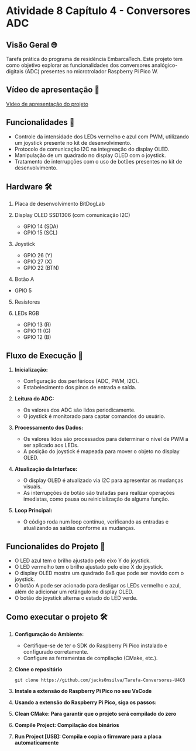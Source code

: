 # Atividade 8 Capítulo 4 - Conversores ADC

## Visão Geral 🌐

Tarefa prática do programa de residência EmbarcaTech. Este projeto tem como objetivo explorar as funcionalidades dos conversores analógico-digitais (ADC) presentes no microtrolador Raspberry Pi Pico W.

## Vídeo de apresentação 🎥

[Vídeo de apresentação do projeto](https://drive.google.com/file/d/1XZvW8hK3Y7LITWp9lEv-nS9K51GHDu37/view?usp=drive_link)

## Funcionalidades 📌

- Controle da intensidade dos LEDs vermelho e azul com PWM, utilizando um joystick presente no kit de desenvolvimento.
- Protocolo de comunicação I2C na integreação do display OLED.
- Manipulação de um quadrado no display OLED com o joystick.
- Tratamento de interrupções com o uso de botões presentes no kit de desenvolvimento.

## Hardware 🛠️

1. Placa de desenvolvimento BitDogLab

2. Display OLED SSD1306 (com comunicação I2C)

   - GPIO 14 (SDA)
   - GPIO 15 (SCL)

3. Joystick

   - GPIO 26 (Y)
   - GPIO 27 (X)
   - GPIO 22 (BTN)

4. Botão A

- GPIO 5

5. Resistores

6. LEDs RGB

   - GPIO 13 (R)
   - GPIO 11 (G)
   - GPIO 12 (B)

## Fluxo de Execução 🚀

1. **Inicialização:**

   - Configuração dos periféricos (ADC, PWM, I2C).
   - Estabelecimento dos pinos de entrada e saída.

2. **Leitura do ADC:**

   - Os valores dos ADC são lidos periodicamente.
   - O joystick é monitorado para captar comandos do usuário.

3. **Processamento dos Dados:**

   - Os valores lidos são processados para determinar o nível de PWM a ser aplicado aos LEDs.
   - A posição do joystick é mapeada para mover o objeto no display OLED.

4. **Atualização da Interface:**

   - O display OLED é atualizado via I2C para apresentar as mudanças visuais.
   - As interrupções de botão são tratadas para realizar operações imediatas, como pausa ou reinicialização de alguma função.

5. **Loop Principal:**
   - O código roda num loop contínuo, verificando as entradas e atualizando as saídas conforme as mudanças.

## Funcionalides do Projeto 🎯

- O LED azul tem o brilho ajustado pelo eixo Y do joystick.
- O LED vermelho tem o brilho ajustado pelo eixo X do joystick.
- O display OLED mostra um quadrado 8x8 que pode ser movido com o joystick.
- O botão A pode ser acionado para desligar os LEDs vermelho e azul, além de adicionar um retângulo no display OLED.
- O botão do joystick alterna o estado do LED verde.

## Como executar o projeto 🛠️

1.  **Configuração do Ambiente:**

    - Certifique-se de ter o SDK do Raspberry Pi Pico instalado e configurado corretamente.
    - Configure as ferramentas de compilação (CMake, etc.).

2.  **Clone o repositório**
    ```
    git clone https://github.com/jacks0nsilva/Tarefa-Conversores-U4C8
    ```
3.  **Instale a extensão do Raspberry Pi Pico no seu VsCode**
4.  **Usando a extensão do Raspberry Pi Pico, siga os passos:**
5.  **Clean CMake: Para garantir que o projeto será compilado do zero**

6.  **Compile Project: Compilação dos binários**

7.  **Run Project [USB]: Compila e copia o firmware para a placa automaticamente**
